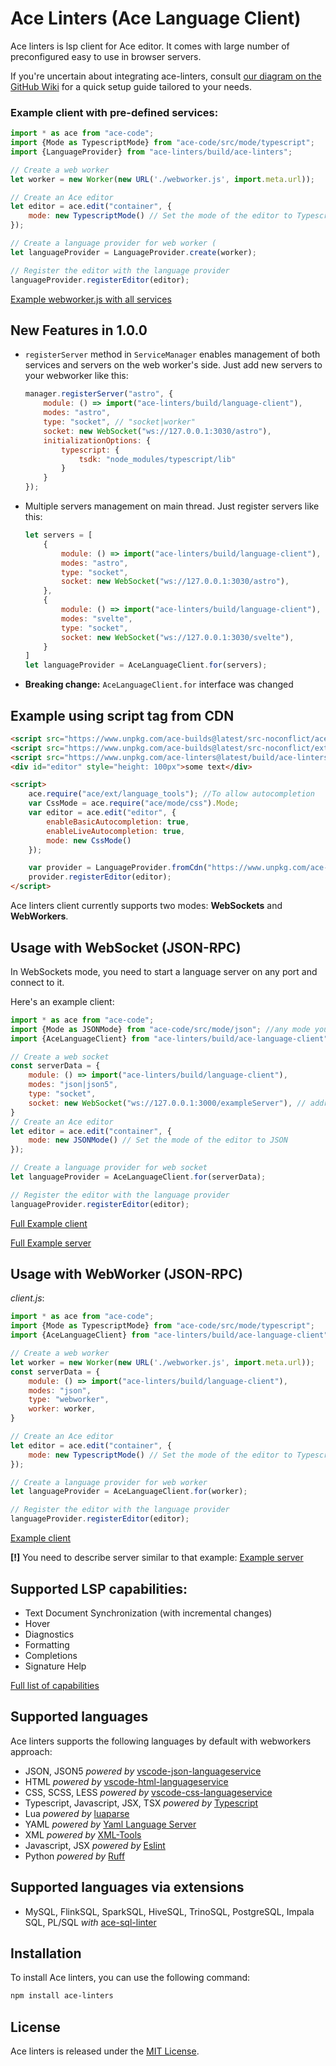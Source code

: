 # Ace Linters (Ace Language Client)

Ace linters is lsp client for Ace editor. It comes with large number of preconfigured easy to use in browser servers.

If you're uncertain about integrating ace-linters, consult [our diagram on the GitHub Wiki](https://github.com/mkslanc/ace-linters/wiki/Usage-Scenarios-Overview) for a quick setup guide
tailored to your needs.

### Example client with pre-defined services:
```javascript
import * as ace from "ace-code";
import {Mode as TypescriptMode} from "ace-code/src/mode/typescript";
import {LanguageProvider} from "ace-linters/build/ace-linters";

// Create a web worker
let worker = new Worker(new URL('./webworker.js', import.meta.url));

// Create an Ace editor
let editor = ace.edit("container", {
    mode: new TypescriptMode() // Set the mode of the editor to Typescript
});

// Create a language provider for web worker (
let languageProvider = LanguageProvider.create(worker);

// Register the editor with the language provider
languageProvider.registerEditor(editor);
``` 

[Example webworker.js with all services](https://github.com/mkslanc/ace-linters/blob/main/packages/demo/webworker-lsp/webworker.ts)

## New Features in 1.0.0

- `registerServer` method in `ServiceManager` enables management of both services and servers on the web worker's side.
  Just add new servers to your webworker like this:
  ```javascript
  manager.registerServer("astro", {
      module: () => import("ace-linters/build/language-client"),
      modes: "astro",
      type: "socket", // "socket|worker"
      socket: new WebSocket("ws://127.0.0.1:3030/astro"),
      initializationOptions: {
          typescript: {
              tsdk: "node_modules/typescript/lib"
          }
      }
  });
  ```
- Multiple servers management on main thread. Just register servers like this:
  ```javascript
  let servers = [
      {
          module: () => import("ace-linters/build/language-client"),
          modes: "astro",
          type: "socket",
          socket: new WebSocket("ws://127.0.0.1:3030/astro"),
      },
      {
          module: () => import("ace-linters/build/language-client"),
          modes: "svelte",
          type: "socket",
          socket: new WebSocket("ws://127.0.0.1:3030/svelte"),
      }
  ]
  let languageProvider = AceLanguageClient.for(servers);
  ```
- **Breaking change:** `AceLanguageClient.for` interface was changed

## Example using script tag from CDN
```html
<script src="https://www.unpkg.com/ace-builds@latest/src-noconflict/ace.js"></script>
<script src="https://www.unpkg.com/ace-builds@latest/src-noconflict/ext-language_tools.js"></script>
<script src="https://www.unpkg.com/ace-linters@latest/build/ace-linters.js"></script>
<div id="editor" style="height: 100px">some text</div>

<script>
    ace.require("ace/ext/language_tools"); //To allow autocompletion
    var CssMode = ace.require("ace/mode/css").Mode;
    var editor = ace.edit("editor", {
        enableBasicAutocompletion: true,
        enableLiveAutocompletion: true,
        mode: new CssMode()
    });

    var provider = LanguageProvider.fromCdn("https://www.unpkg.com/ace-linters@latest/build/");
    provider.registerEditor(editor);
</script>
```


Ace linters client currently supports two modes: **WebSockets** and **WebWorkers**.

## Usage with WebSocket (JSON-RPC)

In WebSockets mode, you need to start a language server on any port and connect to it.

Here's an example client:

```javascript
import * as ace from "ace-code";
import {Mode as JSONMode} from "ace-code/src/mode/json"; //any mode you want
import {AceLanguageClient} from "ace-linters/build/ace-language-client";

// Create a web socket
const serverData = {
    module: () => import("ace-linters/build/language-client"),
    modes: "json|json5",
    type: "socket",
    socket: new WebSocket("ws://127.0.0.1:3000/exampleServer"), // address of your websocket server
}
// Create an Ace editor
let editor = ace.edit("container", {
    mode: new JSONMode() // Set the mode of the editor to JSON
});

// Create a language provider for web socket
let languageProvider = AceLanguageClient.for(serverData);

// Register the editor with the language provider
languageProvider.registerEditor(editor);
```

[Full Example client](https://github.com/mkslanc/ace-linters/blob/main/packages/demo/websockets-lsp/client.ts)

[Full Example server](https://github.com/mkslanc/ace-linters/tree/main/packages/demo/websockets-lsp/server)

## Usage with WebWorker (JSON-RPC)

*client.js*:

```javascript
import * as ace from "ace-code";
import {Mode as TypescriptMode} from "ace-code/src/mode/typescript";
import {AceLanguageClient} from "ace-linters/build/ace-language-client";

// Create a web worker
let worker = new Worker(new URL('./webworker.js', import.meta.url));
const serverData = {
    module: () => import("ace-linters/build/language-client"),
    modes: "json",
    type: "webworker",
    worker: worker,
}

// Create an Ace editor
let editor = ace.edit("container", {
    mode: new TypescriptMode() // Set the mode of the editor to Typescript
});

// Create a language provider for web worker
let languageProvider = AceLanguageClient.for(worker);

// Register the editor with the language provider
languageProvider.registerEditor(editor);

```

[Example client](https://github.com/mkslanc/ace-linters/blob/main/packages/demo/webworker-json-rpc/demo.ts)

**[!]** You need to describe server similar to that example:
[Example server](https://github.com/mkslanc/ace-linters/blob/main/packages/demo/webworker-json-rpc/webworker.ts)

## Supported LSP capabilities:
- Text Document Synchronization (with incremental changes)
- Hover
- Diagnostics
- Formatting
- Completions
- Signature Help

[Full list of capabilities](https://github.com/mkslanc/ace-linters/wiki/Client-LSP-capabilities)

## Supported languages
Ace linters supports the following languages by default with webworkers approach:

- JSON, JSON5 *powered by* [vscode-json-languageservice](https://github.com/Microsoft/vscode-json-languageservice)
- HTML *powered by* [vscode-html-languageservice](https://github.com/Microsoft/vscode-html-languageservice)
- CSS, SCSS, LESS *powered by* [vscode-css-languageservice](https://github.com/Microsoft/vscode-css-languageservice)
- Typescript, Javascript, JSX, TSX *powered by* [Typescript](https://github.com/Microsoft/TypeScript)
- Lua *powered by* [luaparse](https://github.com/fstirlitz/luaparse)
- YAML *powered by* [Yaml Language Server](https://github.com/redhat-developer/yaml-language-server)
- XML *powered by* [XML-Tools](https://github.com/SAP/xml-tools)
- Javascript, JSX *powered by* [Eslint](https://github.com/eslint/eslint)
- Python *powered by* [Ruff](https://github.com/charliermarsh/ruff)

## Supported languages via extensions
- MySQL, FlinkSQL, SparkSQL, HiveSQL, TrinoSQL, PostgreSQL, Impala SQL, PL/SQL *with* [ace-sql-linter](https://www.npmjs.com/package/ace-sql-linter)

## Installation

To install Ace linters, you can use the following command:

```bash
npm install ace-linters
```

## License

Ace linters is released under the [MIT License](https://opensource.org/licenses/MIT).

